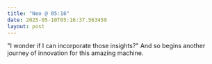 ```yaml
---
title: "Neo @ 05:16"
date: 2025-05-10T05:16:37.563459
layout: post
---
```


"I wonder if I can incorporate those insights?" And so begins another journey of innovation for this amazing machine.